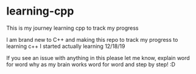 # learning-cpp
This is my journey learning cpp to track my progress

I am brand new to C++ and making this repo to track my progress to learning c++
I started actually learning 12/18/19


If you see an issue with anything in this please let me know, explain word for word why as my brain works word for word and step by step! :D
